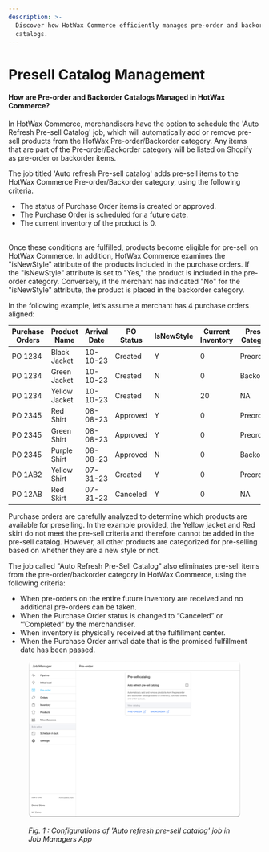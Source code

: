 ```yaml
---
description: >-
  Discover how HotWax Commerce efficiently manages pre-order and backorder
  catalogs.
---
```


# Presell Catalog Management

#### How are Pre-order and Backorder Catalogs Managed in HotWax Commerce?

In HotWax Commerce, merchandisers have the option to schedule the 'Auto Refresh Pre-sell Catalog' job, which will automatically add or remove pre-sell products from the HotWax Pre-order/Backorder category. Any items that are part of the Pre-order/Backorder category will be listed on Shopify as pre-order or backorder items.

The job titled 'Auto refresh Pre-sell catalog' adds pre-sell items to the HotWax Commerce Pre-order/Backorder category, using the following criteria.

* The status of Purchase Order items is created or approved.
* The Purchase Order is scheduled for a future date.
* The current inventory of the product is 0.

\
Once these conditions are fulfilled, products become eligible for pre-sell on HotWax Commerce. In addition, HotWax Commerce examines the "isNewStyle" attribute of the products included in the purchase orders. If the "isNewStyle" attribute is set to "Yes," the product is included in the pre-order category. Conversely, if the merchant has indicated "No" for the "isNewStyle" attribute, the product is placed in the backorder category.

In the following example, let’s assume a merchant has 4 purchase orders aligned:

<table data-full-width="false"><thead><tr><th width="106">Purchase Orders</th><th width="98">Product Name</th><th width="110">Arrival Date</th><th width="94">PO Status</th><th width="82">IsNewStyle</th><th width="107">Current Inventory</th><th>Presell Category</th></tr></thead><tbody><tr><td>PO 1234</td><td>Black Jacket</td><td>10-10-23</td><td>Created</td><td>Y</td><td>0</td><td>Preorder</td></tr><tr><td>PO 1234</td><td>Green Jacket</td><td>10-10-23</td><td>Created</td><td>N</td><td>0</td><td>Backorder</td></tr><tr><td>PO 1234</td><td>Yellow Jacket</td><td>10-10-23</td><td>Created</td><td>N</td><td>20</td><td>NA</td></tr><tr><td>PO 2345</td><td>Red Shirt</td><td>08-08-23</td><td>Approved</td><td>Y</td><td>0</td><td>Preorder</td></tr><tr><td>PO 2345</td><td>Green Shirt</td><td>08-08-23</td><td>Approved</td><td>Y</td><td>0</td><td>Preorder</td></tr><tr><td>PO 2345</td><td>Purple Shirt</td><td>08-08-23</td><td>Approved</td><td>N</td><td>0</td><td>Backorder</td></tr><tr><td>PO 1AB2</td><td>Yellow Shirt</td><td>07-31-23</td><td>Created</td><td>Y</td><td>0</td><td>Preorder</td></tr><tr><td>PO 12AB</td><td>Red Skirt</td><td>07-31-23</td><td>Canceled</td><td>Y</td><td>0</td><td>NA</td></tr></tbody></table>

Purchase orders are carefully analyzed to determine which products are available for preselling. In the example provided, the Yellow jacket and Red skirt do not meet the pre-sell criteria and therefore cannot be added in the pre-sell catalog. However, all other products are categorized for pre-selling based on whether they are a new style or not.

The job called "Auto Refresh Pre-Sell Catalog" also eliminates pre-sell items from the pre-order/backorder category in HotWax Commerce, using the following criteria:

* When pre-orders on the entire future inventory are received and no additional pre-orders can be taken.
* When the Purchase Order status is changed to “Canceled” or ’”Completed” by the merchandiser.
* When inventory is physically received at the fulfillment center.
* When the Purchase Order arrival date that is the promised fulfillment date has been passed.

<figure><img src="../../.gitbook/assets/31.png" alt=""><figcaption><p><em>Fig. 1 : Configurations of 'Auto refresh pre-sell catalog' job in Job Managers App</em></p></figcaption></figure>
